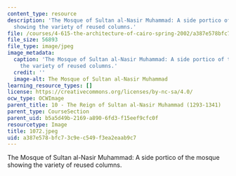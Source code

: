 ```yaml
---
content_type: resource
description: 'The Mosque of Sultan al-Nasir Muhammad: A side portico of the mosque
  showing the variety of reused columns.'
file: /courses/4-615-the-architecture-of-cairo-spring-2002/a387e578bfc73c9ec549f3ea2eaab9c7_1072.jpeg
file_size: 56893
file_type: image/jpeg
image_metadata:
  caption: 'The Mosque of Sultan al-Nasir Muhammad: A side portico of the mosque showing
    the variety of reused columns.'
  credit: ''
  image-alt: The Mosque of Sultan al-Nasir Muhammad
learning_resource_types: []
license: https://creativecommons.org/licenses/by-nc-sa/4.0/
ocw_type: OCWImage
parent_title: 10 - The Reign of Sultan al-Nasir Muhammad (1293-1341)
parent_type: CourseSection
parent_uid: b5a5d49b-2169-a890-6fd3-f15eef9cfc0f
resourcetype: Image
title: 1072.jpeg
uid: a387e578-bfc7-3c9e-c549-f3ea2eaab9c7
---
```

The Mosque of Sultan al-Nasir Muhammad: A side portico of the mosque showing the variety of reused columns.